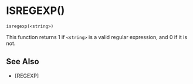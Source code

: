 # ISREGEXP()
`isregexp(<string>)`

  This function returns 1 if `<string>` is a valid regular expression, and 0 if it is not.


## See Also
- [REGEXP]

